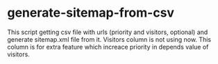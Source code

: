 # generate-sitemap-from-csv
This script getting csv file with urls (priority and visitors, optional) and generate sitemap.xml file from it. Visitors column is not using now. This column is for extra feature which increace priority in depends value of visitors.
